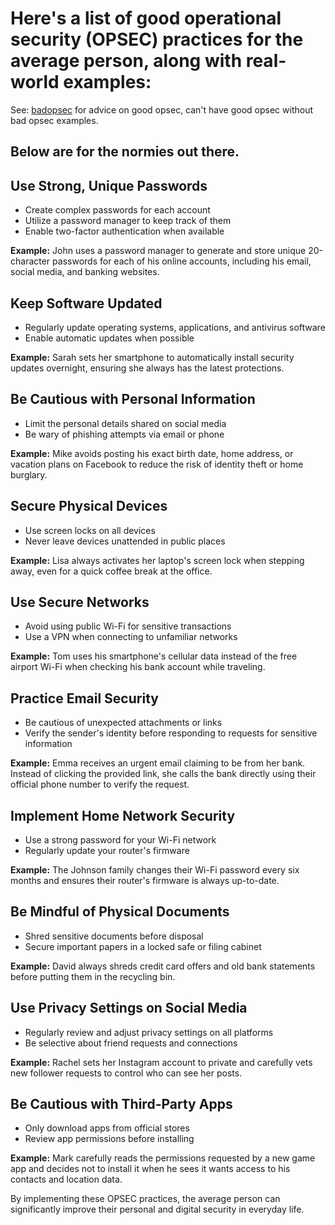 # Here's a list of good operational security (OPSEC) practices for the average person, along with real-world examples:

See: [badopsec](https://github.com/airborne-commando/OPSEC-OSINT-Tools/blob/main/badopsec.md) for advice on good opsec, can't have good opsec without bad opsec examples.

Below are for the normies out there.
------------

## Use Strong, Unique Passwords

- Create complex passwords for each account
- Utilize a password manager to keep track of them
- Enable two-factor authentication when available

**Example:** John uses a password manager to generate and store unique 20-character passwords for each of his online accounts, including his email, social media, and banking websites.

## Keep Software Updated

- Regularly update operating systems, applications, and antivirus software
- Enable automatic updates when possible

**Example:** Sarah sets her smartphone to automatically install security updates overnight, ensuring she always has the latest protections.

## Be Cautious with Personal Information

- Limit the personal details shared on social media
- Be wary of phishing attempts via email or phone

**Example:** Mike avoids posting his exact birth date, home address, or vacation plans on Facebook to reduce the risk of identity theft or home burglary.

## Secure Physical Devices

- Use screen locks on all devices
- Never leave devices unattended in public places

**Example:** Lisa always activates her laptop's screen lock when stepping away, even for a quick coffee break at the office.

## Use Secure Networks

- Avoid using public Wi-Fi for sensitive transactions
- Use a VPN when connecting to unfamiliar networks

**Example:** Tom uses his smartphone's cellular data instead of the free airport Wi-Fi when checking his bank account while traveling.

## Practice Email Security

- Be cautious of unexpected attachments or links
- Verify the sender's identity before responding to requests for sensitive information

**Example:** Emma receives an urgent email claiming to be from her bank. Instead of clicking the provided link, she calls the bank directly using their official phone number to verify the request.

## Implement Home Network Security

- Use a strong password for your Wi-Fi network
- Regularly update your router's firmware

**Example:** The Johnson family changes their Wi-Fi password every six months and ensures their router's firmware is always up-to-date.

## Be Mindful of Physical Documents

- Shred sensitive documents before disposal
- Secure important papers in a locked safe or filing cabinet

**Example:** David always shreds credit card offers and old bank statements before putting them in the recycling bin.

## Use Privacy Settings on Social Media

- Regularly review and adjust privacy settings on all platforms
- Be selective about friend requests and connections

**Example:** Rachel sets her Instagram account to private and carefully vets new follower requests to control who can see her posts.

## Be Cautious with Third-Party Apps

- Only download apps from official stores
- Review app permissions before installing

**Example:** Mark carefully reads the permissions requested by a new game app and decides not to install it when he sees it wants access to his contacts and location data.

By implementing these OPSEC practices, the average person can significantly improve their personal and digital security in everyday life.
